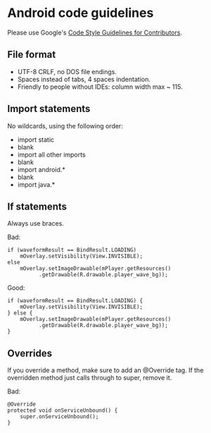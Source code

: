 # Android code guidelines

Please use Google's [Code Style Guidelines for Contributors][].

## File format

  * UTF-8 CRLF, no DOS file endings.
  * Spaces instead of tabs, 4 spaces indentation.
  * Friendly to people without IDEs: column width max ~ 115.

## Import statements

No wildcards, using the following order:

 * import static
 * blank 
 * import all other imports
 * blank
 * import android.*
 * blank
 * import java.*

## If statements

Always use braces.

Bad:

    if (waveformResult == BindResult.LOADING)
        mOverlay.setVisibility(View.INVISIBLE);
    else
        mOverlay.setImageDrawable(mPlayer.getResources()
              .getDrawable(R.drawable.player_wave_bg));

Good:

    if (waveformResult == BindResult.LOADING) {
        mOverlay.setVisibility(View.INVISIBLE);
    } else {
        mOverlay.setImageDrawable(mPlayer.getResources()
              .getDrawable(R.drawable.player_wave_bg));
    }

## Overrides

If you override a method, make sure to add an @Override tag. If the overridden
method just calls through to super, remove it.

Bad:

    @Override
    protected void onServiceUnbound() {
        super.onServiceUnbound();
    }

[Code Style Guidelines for Contributors]: http://source.android.com/source/code-style.html
